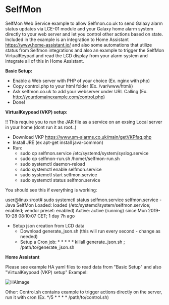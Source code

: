 # SelfMon

SelfMon Web Service example to allow Selfmon.co.uk to send Galaxy alarm status updates via LCE-01 module and your Galaxy home alarm system directly to your web server and let you control other actions based on state. 
Included in the example is an integration to Home Assistant https://www.home-assistant.io/ and also some automations that utilize status from Selfmon integrations and also an example to trigger the SelfMon VirtualKeypad and read the LCD display from your alarm system and integrate all of this in Home Assistant.


**Basic Setup:**

* Enable a Web server with PHP of your choice (Ex. nginx with php)
* Copy control.php to your html folder (Ex. /var/www/html/)
* Ask selfmon.co.uk to add your webserver under URL Calling (Ex. http://yourdomainexample.com/control.php)
* Done!

**VirtualKeypoad (VKP) setup:**

!! This require you to run the JAR file as a service on an exsing Local server in your home
(dont run it as root..)

* Download VKP https://www.sm-alarms.co.uk/main/getVKPfaq.php
* Install JRE (ex apt-get install java-common)
*  Run:
   *  sudo cp selfmon.service  /etc/systemd/system/syslog.service
   *  sudo cp selfmon-run.sh /home/<linux user>/selfmon-run.sh
   *  sudo systemctl daemon-reload
   *  sudo systemctl enable selfmon.service
   *  sudo systemctl start selfmon.service
   *  sudo systemctl status selfmon.service
  
 You should see this if everything is working:
 
  user@linux:/root# sudo systemctl status selfmon.service
   selfmon.service - Java SelfMon
   Loaded: loaded (/etc/systemd/system/selfmon.service; enabled; vendor preset: enabled)
   Active: active (running) since Mon 2019-10-28 08:10:07 CET; 1 day 7h ago

* Setup json creation from LCD data
   * Download generate_json.sh (this will run every second - change as needed)
   * Setup a Cron job: * * * * * killall generate_json.sh ; /path/to/generate_json.sh


**Home Assistant**

Please see example HA yaml files to read data from "Basic Setup" and also "VirtualKeypoad (VKP) setup"
Exampel:

![HAImage](https://github.com/Michael0yodi/SelfMon/blob/master/2019-10-29%2016_21_50-Window.png)


Other:
Control.sh contains example to trigger actions directly on the server, run it with cron (Ex. */5 * * * * /path/to/control.sh)




